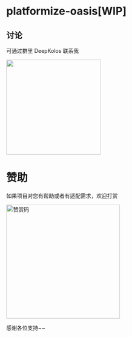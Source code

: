 # platformize-oasis[WIP]

## 讨论

可通过群里 DeepKolos 联系我

<img width="250" src="https://raw.githubusercontent.com/deepkolos/platformize-three/master/docs/qq-group.jpg" />

# 赞助

如果项目对您有帮助或者有适配需求，欢迎打赏

<img src="https://upload-images.jianshu.io/upload_images/252050-d3d6bfdb1bb06ddd.png?imageMogr2/auto-orient/strip%7CimageView2/2/w/1240" alt="赞赏码" width="300">

感谢各位支持~~
